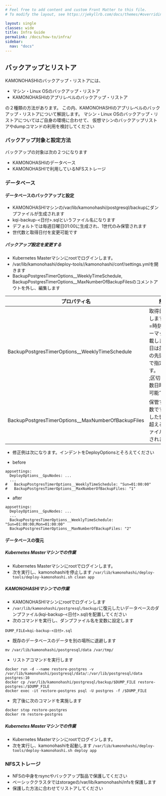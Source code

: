 ```yaml
---
# Feel free to add content and custom Front Matter to this file.
# To modify the layout, see https://jekyllrb.com/docs/themes/#overriding-theme-defaults

layout: single
classes: wide
title: Infra Guide
permalink: /docs/how-to/infra/
sidebar:
  nav: "docs"
---
```


## バックアップとリストア

KAMONOHASHIのバックアップ・リストアには、
* マシン・Linux OSのバックアップ・リストア
* KAMONOHASHIのアプリレベルのバックアップ・リストア

の２種類の方法があります。
この内、KAMONOHASHIのアプリレベルのバックアップ・リストアについて解説します。
マシン・Linux OSのバックアップ・リストアについてはご自身の環境に合わせて、
仮想マシンのバックアップリストアやdumpコマンドの利用を検討してください

### バックアップ対象と設定方法
バックアップの対象は次の２つになります
* KAMONOHASHIのデータベース
* KAMONOHASHIで利用しているNFSストレージ


### データベース

#### データベースのバックアップと設定
* KAMONOHASHIマシンの/var/lib/kamonohashi/postgresql/backupにダンプファイルが生成されます
* kqi-backup-<日付>.sqlというファイル名になります
* デフォルトでは毎週日曜日01:00に生成され、1世代のみ保管されます
* 世代数と取得日付を変更可能です

##### バックアップ設定を変更する

* Kubernetes Masterマシンにrootでログインします。
* /var/lib/kamonohashi/deploy-tools/<version>/kamonohashi/conf/settings.ymlを開きます
* BackupPostgresTimerOptions__WeeklyTimeSchedule, BackupPostgresTimerOptions__MaxNumberOfBackupFilesのコメントアウトを外し、編集します

|プロパティ名|解説　　　　　|設定例|
|---|-------------|---|
|BackupPostgresTimerOptions__WeeklyTimeSchedule|取得日を指定します。曜日=時刻のフォーマットで記載します。曜日は英語表記の先頭3文字で指定します。<br>;区切りで複数日時を指定可能です|"Sun=01:00:00;Mon=01:00:00"|
|BackupPostgresTimerOptions__MaxNumberOfBackupFiles|保管する世代数です。指定した世代数を超える古いファイルは削除されます<br>|"2"|

* 修正例は次になります。インデントをDeployOptionsとそろえてください

* before

```
appsettings:
  DeployOptions__GpuNodes: ...
  ...
#   BackupPostgresTimerOptions__WeeklyTimeSchedule: "Sun=01:00:00"
#   BackupPostgresTimerOptions__MaxNumberOfBackupFiles: "1"
```

* after

```
appsettings:
  DeployOptions__GpuNodes: ...
  ...
  BackupPostgresTimerOptions__WeeklyTimeSchedule: "Sun=01:00:00;Mon=01:00:00"
  BackupPostgresTimerOptions__MaxNumberOfBackupFiles: "2"
```

#### データベースの復元
##### Kubernetes Masterマシンでの作業
* Kubernetes Masterマシンにrootでログインします。
* 次を実行し、kamonohashiを停止します
`/var/lib/kamonohashi/deploy-tools/deploy-kamonohashi.sh clean app`

##### KAMONOHASHIマシンでの作業
* KAMONOHASHIマシンにrootでログインします
* `/var/lib/kamonohashi/postgresql/backup/`に復元したいデータベースのダンプファイル(kqi-backup-<日付>.sql)を配置してください
* 次のコマンドを実行し、ダンプファイル名を変数に設定します

```
DUMP_FILE=kqi-backup-<日付>.sql
```

* 既存のデータベースのデータを別の場所に退避します

```
mv /var/lib/kamonohashi/postgresql/data /var/tmp/
```

* リストアコマンドを実行します

```
docker run -d --name restore-postgres -v /var/lib/kamonohashi/postgresql/data/:/var/lib/postgresql/data postgres:10
docker cp /var/lib/kamonohashi/postgresql/backup/$DUMP_FILE restore-postgres:/$DUMP_FILE
docker exec -it restore-postgres psql -U postgres -f /$DUMP_FILE
```

* 完了後に次のコマンドを実施します

```
docker stop restore-postgres
docker rm restore-postgres
```

##### Kubernetes Masterマシンでの作業
* Kubernetes Masterマシンにrootでログインします。
* 次を実行し、kamonohashiを起動します
`/var/lib/kamonohashi/deploy-tools/deploy-kamonohashi.sh deploy app`


### NFSストレージ
* NFSの中身をrsyncやバックアップ製品で保護してください
* ベーシッククラスタではstorageの/var/lib/kamonohashi/nfsを保護します
* 保護した方法に合わせてリストアしてください
